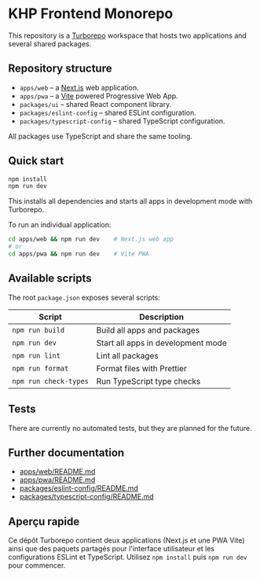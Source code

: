 # KHP Frontend Monorepo

This repository is a [Turborepo](https://turbo.build) workspace that hosts two applications and several shared packages.

## Repository structure

- `apps/web` – a [Next.js](https://nextjs.org/) web application.
- `apps/pwa` – a [Vite](https://vitejs.dev/) powered Progressive Web App.
- `packages/ui` – shared React component library.
- `packages/eslint-config` – shared ESLint configuration.
- `packages/typescript-config` – shared TypeScript configuration.

All packages use TypeScript and share the same tooling.

## Quick start

```bash
npm install
npm run dev
```

This installs all dependencies and starts all apps in development mode with Turborepo.

To run an individual application:

```bash
cd apps/web && npm run dev    # Next.js web app
# or
cd apps/pwa && npm run dev    # Vite PWA
```

## Available scripts

The root `package.json` exposes several scripts:

| Script | Description |
| ------ | ----------- |
| `npm run build` | Build all apps and packages |
| `npm run dev` | Start all apps in development mode |
| `npm run lint` | Lint all packages |
| `npm run format` | Format files with Prettier |
| `npm run check-types` | Run TypeScript type checks |

## Tests

There are currently no automated tests, but they are planned for the future.

## Further documentation

- [apps/web/README.md](./apps/web/README.md)
- [apps/pwa/README.md](./apps/pwa/README.md)
- [packages/eslint-config/README.md](./packages/eslint-config/README.md)
- [packages/typescript-config/README.md](./packages/typescript-config/README.md)

## Aperçu rapide

Ce dépôt Turborepo contient deux applications (Next.js et une PWA Vite) ainsi que des paquets partagés pour l\'interface utilisateur et les configurations ESLint et TypeScript. Utilisez `npm install` puis `npm run dev` pour commencer.
